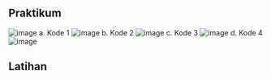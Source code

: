 ## Praktikum
![image](https://user-images.githubusercontent.com/40889525/111038387-2904c180-845b-11eb-9012-2e3b78dc637b.png)
a. Kode 1
![image](https://user-images.githubusercontent.com/40889525/111038478-c52ec880-845b-11eb-80c0-41c6b8b8bfc6.png)
b. Kode 2
![image](https://user-images.githubusercontent.com/40889525/111038534-2c4c7d00-845c-11eb-8992-d1c34961ed06.png)
c. Kode 3
![image](https://user-images.githubusercontent.com/40889525/111038833-7f72ff80-845d-11eb-8f5f-a85ac0085d76.png)
d. Kode 4
![image](https://user-images.githubusercontent.com/40889525/111039345-2bb5e580-8460-11eb-8599-7748c8491289.png)

## Latihan
